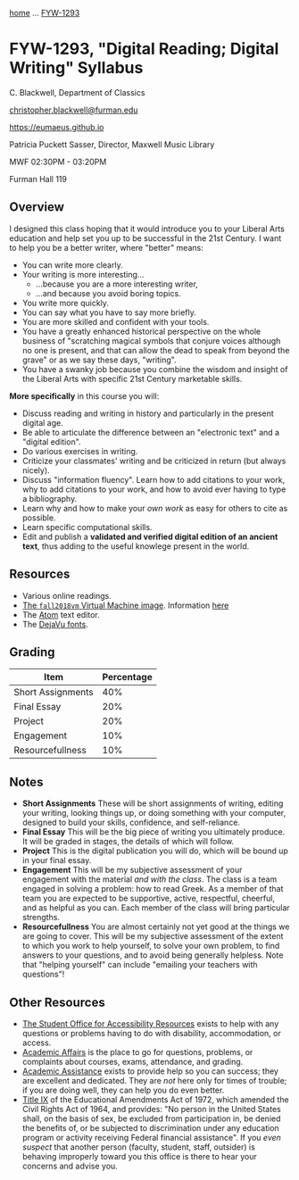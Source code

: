 [home](index.md) … [FYW-1293](FYW-DigitalReading.md)

# FYW-1293, "Digital Reading; Digital Writing" Syllabus

C. Blackwell, Department of Classics

christopher.blackwell@furman.edu

https://eumaeus.github.io

Patricia Puckett Sasser, Director, Maxwell Music Library

MWF 02:30PM - 03:20PM

Furman Hall 119

## Overview

I designed this class hoping that it would introduce you to your Liberal Arts education and help set you up to be successful in the 21st Century. I want to help you be a better writer, where "better" means:

- You can write more clearly.
- Your writing is more interesting…
	- …because you are a more interesting writer,
	- …and because you avoid boring topics.
- You write more quickly.
- You can say what you have to say more briefly.
- You are more skilled and confident with your tools.
- You have a greatly enhanced historical perspective on the whole business of "scratching magical symbols that conjure voices although no one is present, and that can allow the dead to speak from beyond the grave" or as we say these days, "writing".
- You have a swanky job because you combine the wisdom and insight of the Liberal Arts with specific 21st Century marketable skills.

**More specifically** in this course you will:

- Discuss reading and writing in history and particularly in the present digital age.
- Be able to articulate the difference between an "electronic text" and a "digital edition".
- Do various exercises in writing.
- Criticize your classmates' writing and be criticized in return (but always nicely).
- Discuss "information fluency". Learn how to add citations to your work, why to add citations to your work, and how to avoid ever having to type a bibliography.
- Learn why and how to make your *own work* as easy for others to cite as possible.
- Learn specific computational skills.
- Edit and publish a **validated and verified digital edition of an ancient text**, thus adding to the useful knowlege present in the world.

## Resources

- Various online readings.
- [The `fall2018vm` Virtual Machine image](https://github.com/Eumaeus/fall2018vm). Information [here](https://eumaeus.github.io/fall2018vm/)
- The [Atom](https://atom.io) text editor.
- The [DejaVu fonts](https://dejavu-fonts.github.io).


## Grading

| Item | Percentage |
|------|------------|
| Short Assignments | 40% |
| Final Essay | 20% |
| Project | 20% |
| Engagement | 10% |
| Resourcefullness | 10% |

## Notes

- **Short Assignments** These will be short assignments of writing, editing your writing, looking things up, or doing something with your computer, designed to build your skills, confidence, and self-reliance.
- **Final Essay** This will be the big piece of writing you ultimately produce. It will be graded in stages, the details of which will follow.
- **Project** This is the digital publication you will do, which will be bound up in your final essay.
- **Engagement** This will be my subjective assessment of your engagement with the material *and with the class*. The class is a team engaged in solving a problem: how to read Greek. As a member of that team you are expected to be supportive, active, respectful, cheerful, and as helpful as you can. Each member of the class will bring particular strengths.
- **Resourcefullness** You are almost certainly not yet good at the things we are going to cover. This will be my subjective assessment of the extent to which you work to help yourself, to solve your own problem, to find answers to your questions, and to avoid being generally helpless. Note that "helping yourself" can include "emailing your teachers with questions"!

## Other Resources

- [The Student Office for Accessibility Resources](http://www2.furman.edu/studentlife/accessibility/Pages/default.aspx) exists to help with any questions or problems having to do with disability, accommodation, or access.
- [Academic Affairs](https://www.furman.edu/about-furman/university-leadership/office-of-academic-affairs/) is the place to go for questions, problems, or complaints about courses, exams, attendance, and grading.
- [Academic Assistance](http://www2.furman.edu/academics/center-for-academic-success/academic-assistance/pages/default.aspx) exists to provide help so you can success; they are excellent and dedicated. They are *not* here only for times of trouble; if you are doing well, they can help you do even better.
- [Title IX](http://www2.furman.edu/sites/title-ix/Pages/default.aspx) of the Educational Amendments Act of 1972, which amended the Civil Rights Act of 1964, and provides: "No person in the United States shall, on the basis of sex, be excluded from participation in, be denied the benefits of, or be subjected to discrimination under any education program or activity receiving Federal financial assistance". If you *even suspect* that another person (faculty, student, staff, outsider) is behaving improperly toward you this office is there to hear your concerns and advise you.
